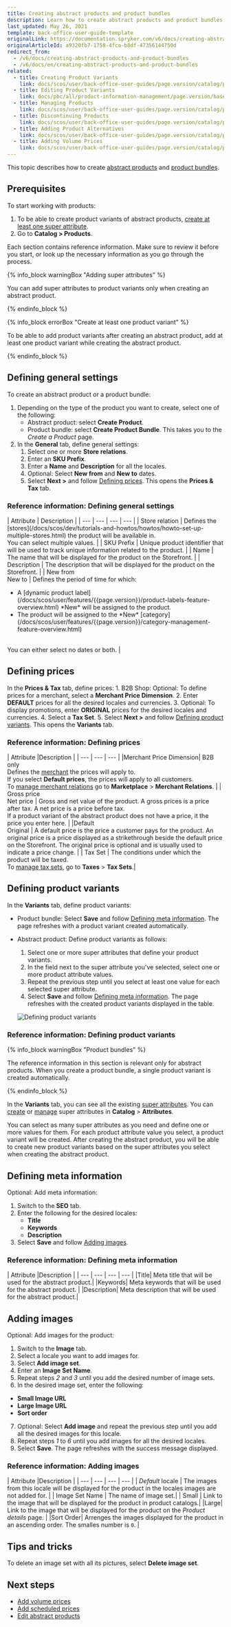 ```yaml
---
title: Creating abstract products and product bundles
description: Learn how to create abstract products and product bundles in the Back Office.
last_updated: May 26, 2021
template: back-office-user-guide-template
originalLink: https://documentation.spryker.com/v6/docs/creating-abstract-products-and-product-bundles
originalArticleId: a9320fb7-1758-4fca-b8df-47356144750d
redirect_from:
  - /v6/docs/creating-abstract-products-and-product-bundles
  - /v6/docs/en/creating-abstract-products-and-product-bundles
related:
  - title: Creating Product Variants
    link: docs/scos/user/back-office-user-guides/page.version/catalog/products/manage-concrete-products/creating-product-variants.html
  - title: Editing Product Variants
    link: docs/pbc/all/product-information-management/page.version/base-shop/manage-in-the-back-office/products/manage-product-variants/edit-product-variants.html
  - title: Managing Products
    link: docs/scos/user/back-office-user-guides/page.version/catalog/products/managing-products/managing-products.html
  - title: Discontinuing Products
    link: docs/scos/user/back-office-user-guides/page.version/catalog/products/manage-concrete-products/discontinuing-products.html
  - title: Adding Product Alternatives
    link: docs/scos/user/back-office-user-guides/page.version/catalog/products/manage-concrete-products/adding-product-alternatives.html
  - title: Adding Volume Prices
    link: docs/scos/user/back-office-user-guides/page.version/catalog/products/manage-abstract-products/adding-volume-prices-to-abstract-products.html
---
```


This topic describes how to create [abstract products](/docs/scos/user/features/{{page.version}}/product-feature-overview/product-feature-overview.html#abstract-products-and-product-variants) and [product bundles](/docs/scos/user/features/{{page.version}}/product-bundles-feature-overview.html).


## Prerequisites

To start working with products:
1. To be able to create product variants of abstract products, [create at least one super attribute](/docs/scos/user/back-office-user-guides/{{page.version}}/catalog/attributes/create-product-attributes.html).
2. Go to  **Catalog > Products**.

Each section contains reference information. Make sure to review it before you start, or look up the necessary information as you go through the process.


{% info_block warningBox "Adding super attributes" %}

You can add super attributes to product variants only when creating an abstract product.

{% endinfo_block %}

{% info_block errorBox "Create at least one product variant" %}

To be able to add product variants after creating an abstract product,  add at least one product variant while creating the abstract product.

{% endinfo_block %}

## Defining general settings
To create an abstract product or a product bundle:
1. Depending on the type of the product you want to create, select one of the following:
   * Abstract product: select **Create Product**.
   * Product bundle: select **Create Product Bundle**. This takes you to the *Create a Product* page.
2. In the **General** tab, define general settings:
   1. Select one or more **Store relations**.
   2. Enter an **SKU Prefix**.
   3. Enter a **Name** and **Description** for all the locales.
   4. Optional: Select **New from** and **New to** dates.
   5. Select **Next >** and follow [Defining prices](#defining-prices).
This opens the **Prices & Tax** tab.

### Reference information: Defining general settings
<div>
| Attribute | Description |
| --- | --- | --- | --- |  
| Store relation  | Defines the [stores](/docs/scos/dev/tutorials-and-howtos/howtos/howto-set-up-multiple-stores.html) the product will be available in.<br>You can select multiple values. |
| SKU Prefix | Unique product identifier that will be used to track unique information related to the product. |
| Name | The name that will be displayed for the product on the Storefront. |
| Description | The description that will be displayed for the product on the Storefront. |
| New from<br>New to  | Defines the period of time for which: <br><ul><li>A [dynamic product label](/docs/scos/user/features/{{page.version}}/product-labels-feature-overview.html) *New* will be assigned to the product.</li><li>The product will be assigned to the *New* [category](/docs/scos/user/features/{{page.version}}/category-management-feature-overview.html)</li></ul><br> You can either select no dates or both. |
</div>

## Defining prices

In the **Prices & Tax** tab, define prices:
    1. B2B Shop: Optional: To define prices for a merchant, select a **Merchant Price Dimension**.
    2. Enter **DEFAULT** prices for all the desired locales and currencies.
    3. Optional: To display promotions, enter **ORIGINAL** prices for the desired locales and currencies.
    4. Select a **Tax Set**.
    5. Select **Next >** and follow [Defining product variants](#defining-product-variants).
        This opens the **Variants** tab.


### Reference information: Defining prices
| Attribute |Description |
| --- | --- | --- |
|Merchant Price Dimension| B2B only<br>Defines the [merchant](/docs/scos/user/features/{{page.version}}/merchant-custom-prices-feature-overview.html) the prices will apply to.<br>If you select **Default prices**, the prices will apply to all customers.<br>To [manage merchant relations](/docs/scos/user/back-office-user-guides/{{page.version}}/marketplace/merchants-and-merchant-relations/edit-merchant-relations.html) go to **Marketplace** > **Merchant Relations**. |
| Gross price<br>Net price | Gross and net value of the product. A gross prices is a price after tax. A net price is a price  before tax.<br>If a product variant of the abstract product does not have a price, it the price you enter here. |
|Default<br>Original | A default price is the price a customer pays for the product. An original price is a price displayed as a strikethrough beside the default price on the Storefront. The original price is optional and is usually used to indicate a price change. |
| Tax Set | The conditions under which the product will be taxed.<br>To [manage tax sets](/docs/scos/user/back-office-user-guides/{{page.version}}/administration/tax-rates/managing-tax-rates.html), go to **Taxes** > **Tax Sets**.|

## Defining product variants
In the **Variants** tab, define product variants:
* Product bundle: Select **Save** and follow [Defining meta information](#defining-meta-information).
The page refreshes with a product variant created automatically.
* Abstract product: Define product variants as follows:
  1. Select one or more super attributes that define your product variants.
  2. In the field next to the super attribute you've selected, select one or more product attribute values.
  3. Repeat the previous step until you select at least one value for each selected super attribute.
  4. Select **Save** and follow [Defining meta information](#defining-meta-information).
  The page refreshes with the created product variants displayed in the table.

  ![Defining product variants](https://spryker.s3.eu-central-1.amazonaws.com/docs/User+Guides/Back+Office+user+guide/Catalog/Products/Abstract+products/Creating+abstract+products/defining-product-variants.gif)

### Reference information: Defining product variants

{% info_block warningBox "Product bundles" %}

The reference information in this section is relevant only for abstract products. When you create a product bundle, a single product variant is created automatically.

{% endinfo_block %}

In the **Variants** tab, you can see all the existing [super attributes](/docs/scos/user/features/{{page.version}}/product-feature-overview/product-attributes-overview.html#super-attributes). You can [create](/docs/scos/user/back-office-user-guides/{{page.version}}/catalog/attributes/create-product-attributes.html) or [manage](/docs/scos/user/back-office-user-guides/{{page.version}}/catalog/attributes/edit-product-attributes.html) super attributes in **Catalog** > **Attributes**.

You can select as many super attributes as you need and define one or more values for them. For each product attribute value you select, a product variant will be created. After creating the abstract product, you will be able to create new product variants based on the super attributes you select when creating the abstract product.

## Defining meta information

Optional: Add meta information:
1. Switch to the **SEO** tab.
2. Enter the following for the desired locales:
    * **Title**
    * **Keywords**
    * **Description**
2. Select **Save** and follow [Adding images](#adding-images).

### Reference information: Defining meta information

| Attribute |Description |
| --- | --- | --- | --- |
|Title| Meta title that will be used for the abstract product.|
|Keywords| Meta keywords that will be used for the abstract product. |
|Description| Meta description that will be used for the abstract product.|

## Adding images
Optional: Add images for the product:
1. Switch to the **Image** tab.
2. Select a locale you want to add images for.
3. Select **Add image set**.
4. Enter an **Image Set Name**.
5. Repeat steps *2* and *3* until you add the desired number of image sets.
6. In the desired image set, enter the following:
  *  **Small Image URL**
  *  **Large Image URL**
  *  **Sort order**
7. Optional: Select **Add image** and repeat the previous step until you add all the desired images for this locale.
8. Repeat steps *1* to *6* until you add images for all the desired locales.
9. Select **Save**.
The page refreshes with the success message displayed.

### Reference information: Adding images
| Attribute |Description |
| --- | --- | --- | --- |
| *Default* locale | The images from this locale will be displayed for the product in the locales images are not added for. |
| Image Set Name | The name of image set.|
| Small | Link to the image that will be displayed for the product in product catalogs.|
|Large| Link to the image that will be displayed for the product on the *Product details* page. |
|Sort Order| Arrenges the images displayed for the product in an ascending order. The smalles number is `0`. |



## Tips and tricks

To delete an image set with all its pictures, select **Delete image set**.
<!---
To convert an abstract product into a product bundle, you can update the **Assign bundled products** tab for a variant. The product will automatically be transformed into a bundle. -->


## Next steps
* [Add volume prices](/docs/scos/user/back-office-user-guides/{{page.version}}/catalog/products/manage-abstract-products-and-product-bundles/adding-volume-prices-to-abstract-products.html)
* [Add scheduled prices](/docs/scos/user/back-office-user-guides/{{page.version}}/catalog/products/manage-abstract-products-and-product-bundles/adding-scheduled-prices-to-abstract-products.html)
* [Edit abstract products](/docs/scos/user/back-office-user-guides/{{page.version}}/catalog/products/manage-abstract-products-and-product-bundles/editing-abstract-products.html)

